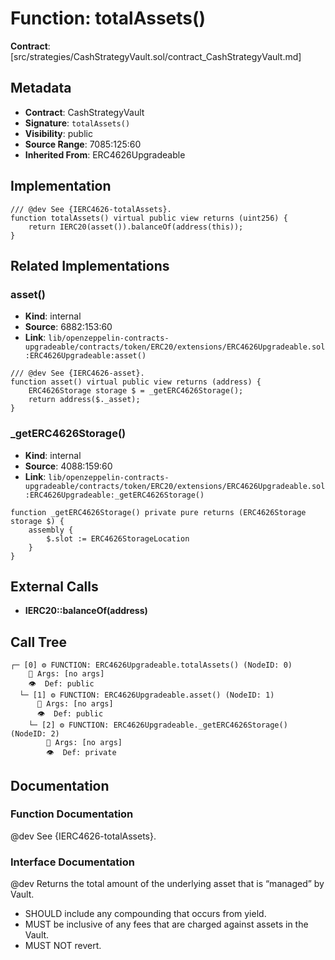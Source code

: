 # Function: totalAssets()

**Contract**: [src/strategies/CashStrategyVault.sol/contract_CashStrategyVault.md]

## Metadata

- **Contract**: CashStrategyVault
- **Signature**: `totalAssets()`
- **Visibility**: public
- **Source Range**: 7085:125:60
- **Inherited From**: ERC4626Upgradeable

## Implementation

```solidity
/// @dev See {IERC4626-totalAssets}. 
function totalAssets() virtual public view returns (uint256) {
    return IERC20(asset()).balanceOf(address(this));
}
```

## Related Implementations

### asset()

- **Kind**: internal
- **Source**: 6882:153:60
- **Link**: `lib/openzeppelin-contracts-upgradeable/contracts/token/ERC20/extensions/ERC4626Upgradeable.sol:ERC4626Upgradeable:asset()`

```solidity
/// @dev See {IERC4626-asset}. 
function asset() virtual public view returns (address) {
    ERC4626Storage storage $ = _getERC4626Storage();
    return address($._asset);
}
```

### _getERC4626Storage()

- **Kind**: internal
- **Source**: 4088:159:60
- **Link**: `lib/openzeppelin-contracts-upgradeable/contracts/token/ERC20/extensions/ERC4626Upgradeable.sol:ERC4626Upgradeable:_getERC4626Storage()`

```solidity
function _getERC4626Storage() private pure returns (ERC4626Storage storage $) {
    assembly {
        $.slot := ERC4626StorageLocation
    }
}
```

## External Calls

- **IERC20::balanceOf(address)**

## Call Tree

```
┌─ [0] ⚙️ FUNCTION: ERC4626Upgradeable.totalAssets() (NodeID: 0)
    💬 Args: [no args]
    👁️  Def: public
  └─ [1] ⚙️ FUNCTION: ERC4626Upgradeable.asset() (NodeID: 1)
      💬 Args: [no args]
      👁️  Def: public
    └─ [2] ⚙️ FUNCTION: ERC4626Upgradeable._getERC4626Storage() (NodeID: 2)
        💬 Args: [no args]
        👁️  Def: private
```

## Documentation

### Function Documentation

@dev See {IERC4626-totalAssets}. 

### Interface Documentation

 @dev Returns the total amount of the underlying asset that is “managed” by Vault.
 - SHOULD include any compounding that occurs from yield.
 - MUST be inclusive of any fees that are charged against assets in the Vault.
 - MUST NOT revert.
